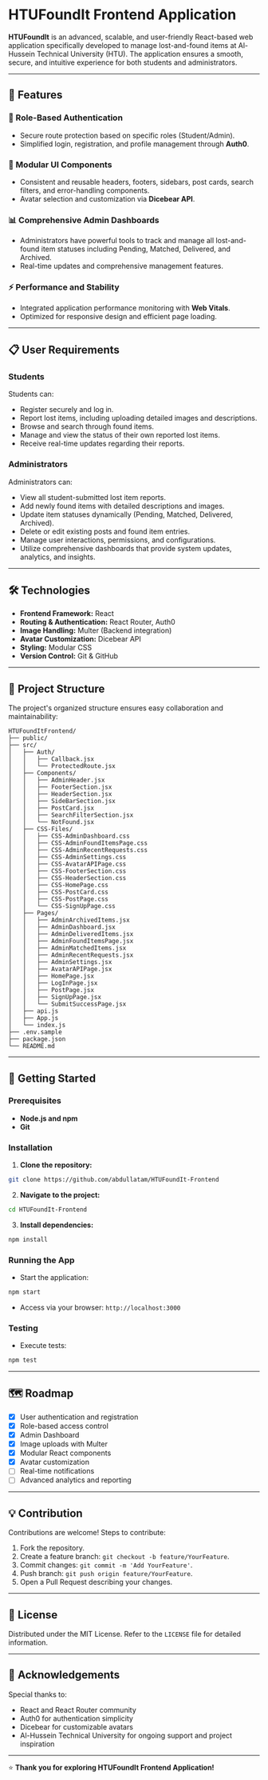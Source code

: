 # HTUFoundIt Frontend Application

**HTUFoundIt** is an advanced, scalable, and user-friendly React-based web application specifically developed to manage lost-and-found items at Al-Hussein Technical University (HTU). The application ensures a smooth, secure, and intuitive experience for both students and administrators.

---

## 🚀 Features

### 🔑 Role-Based Authentication

* Secure route protection based on specific roles (Student/Admin).
* Simplified login, registration, and profile management through **Auth0**.

### 🎨 Modular UI Components

* Consistent and reusable headers, footers, sidebars, post cards, search filters, and error-handling components.
* Avatar selection and customization via **Dicebear API**.

### 📊 Comprehensive Admin Dashboards

* Administrators have powerful tools to track and manage all lost-and-found item statuses including Pending, Matched, Delivered, and Archived.
* Real-time updates and comprehensive management features.

### ⚡ Performance and Stability

* Integrated application performance monitoring with **Web Vitals**.
* Optimized for responsive design and efficient page loading.

---

## 📋 User Requirements

### Students

Students can:

* Register securely and log in.
* Report lost items, including uploading detailed images and descriptions.
* Browse and search through found items.
* Manage and view the status of their own reported lost items.
* Receive real-time updates regarding their reports.

### Administrators

Administrators can:

* View all student-submitted lost item reports.
* Add newly found items with detailed descriptions and images.
* Update item statuses dynamically (Pending, Matched, Delivered, Archived).
* Delete or edit existing posts and found item entries.
* Manage user interactions, permissions, and configurations.
* Utilize comprehensive dashboards that provide system updates, analytics, and insights.

---

## 🛠 Technologies

* **Frontend Framework:** React
* **Routing & Authentication:** React Router, Auth0
* **Image Handling:** Multer (Backend integration)
* **Avatar Customization:** Dicebear API
* **Styling:** Modular CSS
* **Version Control:** Git & GitHub

---

## 📂 Project Structure

The project's organized structure ensures easy collaboration and maintainability:

```
HTUFoundItFrontend/
├── public/
├── src/
│   ├── Auth/
│   │   ├── Callback.jsx
│   │   └── ProtectedRoute.jsx
│   ├── Components/
│   │   ├── AdminHeader.jsx
│   │   ├── FooterSection.jsx
│   │   ├── HeaderSection.jsx
│   │   ├── SideBarSection.jsx
│   │   ├── PostCard.jsx
│   │   ├── SearchFilterSection.jsx
│   │   └── NotFound.jsx
│   ├── CSS-Files/
│   │   ├── CSS-AdminDashboard.css
│   │   ├── CSS-AdminFoundItemsPage.css
│   │   ├── CSS-AdminRecentRequests.css
│   │   ├── CSS-AdminSettings.css
│   │   ├── CSS-AvatarAPIPage.css
│   │   ├── CSS-FooterSection.css
│   │   ├── CSS-HeaderSection.css
│   │   ├── CSS-HomePage.css
│   │   ├── CSS-PostCard.css
│   │   ├── CSS-PostPage.css
│   │   └── CSS-SignUpPage.css
│   ├── Pages/
│   │   ├── AdminArchivedItems.jsx
│   │   ├── AdminDashboard.jsx
│   │   ├── AdminDeliveredItems.jsx
│   │   ├── AdminFoundItemsPage.jsx
│   │   ├── AdminMatchedItems.jsx
│   │   ├── AdminRecentRequests.jsx
│   │   ├── AdminSettings.jsx
│   │   ├── AvatarAPIPage.jsx
│   │   ├── HomePage.jsx
│   │   ├── LogInPage.jsx
│   │   ├── PostPage.jsx
│   │   ├── SignUpPage.jsx
│   │   └── SubmitSuccessPage.jsx
│   ├── api.js
│   ├── App.js
│   └── index.js
├── .env.sample
├── package.json
└── README.md
```

---

## 🚀 Getting Started

### Prerequisites

* **Node.js and npm**
* **Git**

### Installation

1. **Clone the repository:**

```bash
git clone https://github.com/abdullatam/HTUFoundIt-Frontend
```

2. **Navigate to the project:**

```bash
cd HTUFoundIt-Frontend
```

3. **Install dependencies:**

```bash
npm install
```

### Running the App

* Start the application:

```bash
npm start
```

* Access via your browser: `http://localhost:3000`

### Testing

* Execute tests:

```bash
npm test
```

---

## 🗺️ Roadmap

* [x] User authentication and registration
* [x] Role-based access control
* [x] Admin Dashboard
* [x] Image uploads with Multer
* [x] Modular React components
* [x] Avatar customization
* [ ] Real-time notifications
* [ ] Advanced analytics and reporting

---

## 💡 Contribution

Contributions are welcome! Steps to contribute:

1. Fork the repository.
2. Create a feature branch: `git checkout -b feature/YourFeature`.
3. Commit changes: `git commit -m 'Add YourFeature'`.
4. Push branch: `git push origin feature/YourFeature`.
5. Open a Pull Request describing your changes.

---

## 📜 License

Distributed under the MIT License. Refer to the `LICENSE` file for detailed information.

---

## 🙌 Acknowledgements

Special thanks to:

* React and React Router community
* Auth0 for authentication simplicity
* Dicebear for customizable avatars
* Al-Hussein Technical University for ongoing support and project inspiration

---

⭐ **Thank you for exploring HTUFoundIt Frontend Application!**
